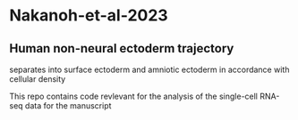 # Nakanoh-et-al-2023
## Human non-neural ectoderm trajectory
separates into surface ectoderm and amniotic ectoderm
in accordance with cellular density 


This repo contains code revlevant for the analysis of the single-cell RNA-seq data for the manuscript 
